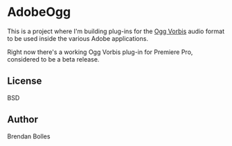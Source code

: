 AdobeOgg
========

This is a project where I'm building plug-ins for the [Ogg Vorbis](http://www.vorbis.com/) audio format to be used inside the various Adobe applications.

Right now there's a working Ogg Vorbis plug-in for Premiere Pro, considered to be a beta release.


License
-------
BSD

Author
------
Brendan Bolles